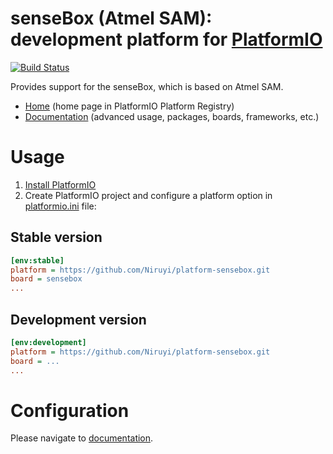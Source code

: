 # senseBox (Atmel SAM): development platform for [PlatformIO](http://platformio.org)

[![Build Status](https://github.com/platformio/platform-atmelsam/workflows/Examples/badge.svg)](https://github.com/Niruyi/platform-senseboxsam/actions)

Provides support for the senseBox, which is based on Atmel SAM.

* [Home](http://platformio.org/platforms/atmelsam) (home page in PlatformIO Platform Registry)
* [Documentation](http://docs.platformio.org/page/platforms/atmelsam.html) (advanced usage, packages, boards, frameworks, etc.)

# Usage

1. [Install PlatformIO](http://platformio.org)
2. Create PlatformIO project and configure a platform option in [platformio.ini](http://docs.platformio.org/page/projectconf.html) file:

## Stable version

```ini
[env:stable]
platform = https://github.com/Niruyi/platform-sensebox.git
board = sensebox
...
```

## Development version

```ini
[env:development]
platform = https://github.com/Niruyi/platform-sensebox.git
board = ...
...
```

# Configuration

Please navigate to [documentation](http://docs.platformio.org/page/platforms/atmelsam.html).
